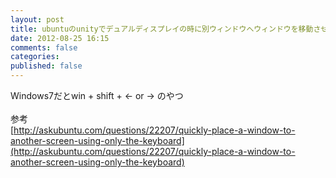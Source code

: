 ```yaml
---
layout: post
title: ubuntuのunityでデュアルディスプレイの時に別ウィンドウへウィンドウを移動させるショートカット
date: 2012-08-25 16:15
comments: false
categories: 
published: false
---
```


Windows7だとwin + shift + ← or → のやつ\
\
参考\
[http://askubuntu.com/questions/22207/quickly-place-a-window-to-another-screen-using-only-the-keyboard](http://askubuntu.com/questions/22207/quickly-place-a-window-to-another-screen-using-only-the-keyboard)
